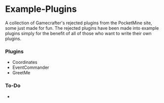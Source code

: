 # Example-Plugins
A collection of Gamecrafter's rejected plugins from the PocketMine site, some just made for fun. The rejected plugins have been
made into example plugins simply for the benefit of all of those who want to write their own plugins. 

### Plugins
* Coordinates
* EventCommander
* GreetMe

### To-Do
* 
